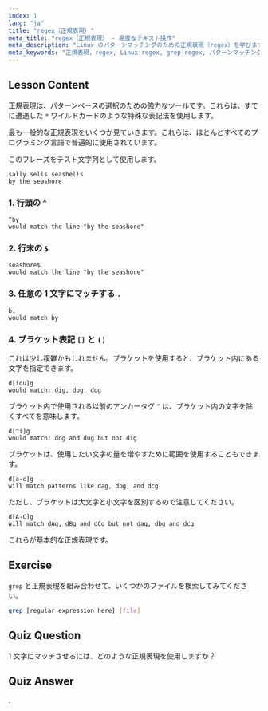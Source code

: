 ```yaml
---
index: 1
lang: "ja"
title: "regex（正規表現）"
meta_title: "regex（正規表現） - 高度なテキスト操作"
meta_description: "Linux のパターンマッチングのための正規表現（regex）を学びます。テキスト操作のための^、$、.、[]などの regex 構文を理解します。grep スキルを向上させましょう！"
meta_keywords: "正規表現，regex, Linux regex, grep regex, パターンマッチング，regex チュートリアル，Linux コマンド，初心者"
---
```


## Lesson Content

正規表現は、パターンベースの選択のための強力なツールです。これらは、すでに遭遇した `*` ワイルドカードのような特殊な表記法を使用します。

最も一般的な正規表現をいくつか見ていきます。これらは、ほとんどすべてのプログラミング言語で普遍的に使用されています。

このフレーズをテスト文字列として使用します。

```plaintext
sally sells seashells
by the seashore
```

### 1. 行頭の `^`

```plaintext
^by
would match the line "by the seashore"
```

### 2. 行末の `$`

```plaintext
seashore$
would match the line "by the seashore"
```

### 3. 任意の 1 文字にマッチする `.`

```plaintext
b.
would match by
```

### 4. ブラケット表記 `[]` と `()`

これは少し複雑かもしれません。ブラケットを使用すると、ブラケット内にある文字を指定できます。

```plaintext
d[iou]g
would match: dig, dog, dug
```

ブラケット内で使用される以前のアンカータグ `^` は、ブラケット内の文字を除くすべてを意味します。

```plaintext
d[^i]g
would match: dog and dug but not dig
```

ブラケットは、使用したい文字の量を増やすために範囲を使用することもできます。

```plaintext
d[a-c]g
will match patterns like dag, dbg, and dcg
```

ただし、ブラケットは大文字と小文字を区別するので注意してください。

```plaintext
d[A-C]g
will match dAg, dBg and dCg but not dag, dbg and dcg
```

これらが基本的な正規表現です。

## Exercise

`grep` と正規表現を組み合わせて、いくつかのファイルを検索してみてください。

```bash
grep [regular expression here] [file]
```

## Quiz Question

1 文字にマッチさせるには、どのような正規表現を使用しますか？

## Quiz Answer

.
